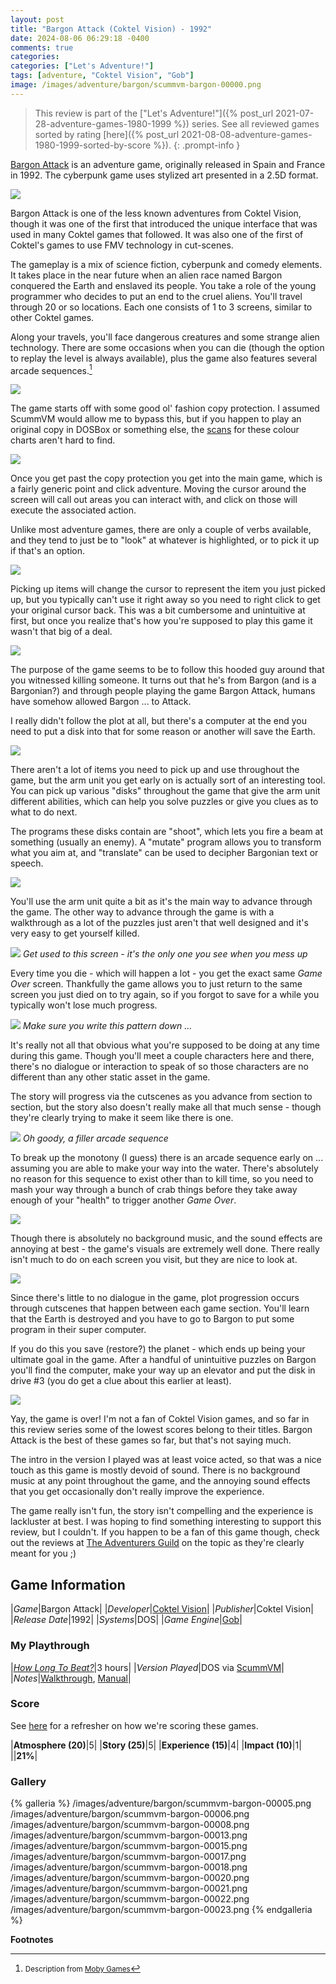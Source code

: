 ```yaml
---
layout: post
title: "Bargon Attack (Coktel Vision) - 1992"
date: 2024-08-06 06:29:18 -0400
comments: true
categories:
categories: ["Let's Adventure!"]
tags: [adventure, "Coktel Vision", "Gob"]
image: /images/adventure/bargon/scummvm-bargon-00000.png
---
```

> This review is part of the ["Let's Adventure!"]({% post_url 2021-07-28-adventure-games-1980-1999 %}) series. See all reviewed games sorted by rating [here]({% post_url 2021-08-08-adventure-games-1980-1999-sorted-by-score %}).
{: .prompt-info }

[Bargon Attack](https://en.wikipedia.org/wiki/Bargon_Attack) is an adventure game, originally released in Spain and France in 1992. The cyberpunk game uses stylized art presented in a 2.5D format.

![](/images/adventure/bargon/scummvm-bargon-00001.png)

Bargon Attack is one of the less known adventures from Coktel Vision, though it was one of the first that introduced the unique interface that was used in many Coktel games that followed. It was also one of the first of Coktel's games to use FMV technology in cut-scenes.

The gameplay is a mix of science fiction, cyberpunk and comedy elements. It takes place in the near future when an alien race named Bargon conquered the Earth and enslaved its people. You take a role of the young programmer who decides to put an end to the cruel aliens. You'll travel through 20 or so locations. Each one consists of 1 to 3 screens, similar to other Coktel games.

Along your travels, you'll face dangerous creatures and some strange alien technology. There are some occasions when you can die (though the option to replay the level is always available), plus the game also features several arcade sequences.[^1]

![](/images/adventure/bargon/scummvm-bargon-00002.png)

The game starts off with some good ol' fashion copy protection. I assumed ScummVM would allow me to bypass this, but if you happen to play an original copy in DOSBox or something else, the [scans](https://amiga.abime.net/games/view/bargon-attack#scans) for these colour charts aren't hard to find.

![](/images/adventure/bargon/scummvm-bargon-00007.png)

Once you get past the copy protection you get into the main game, which is a fairly generic point and click adventure. Moving the cursor around the screen will call out areas you can interact with, and click on those will execute the associated action.

Unlike most adventure games, there are only a couple of verbs available, and they tend to just be to "look" at whatever is highlighted, or to pick it up if that's an option.

![](/images/adventure/bargon/scummvm-bargon-00003.png)

Picking up items will change the cursor to represent the item you just picked up, but you typically can't use it right away so you need to right click to get your original cursor back. This was a bit cumbersome and unintuitive at first, but once you realize that's how you're supposed to play this game it wasn't that big of a deal.

![](/images/adventure/bargon/scummvm-bargon-00011.png)

The purpose of the game seems to be to follow this hooded guy around that you witnessed killing someone. It turns out that he's from Bargon (and is a Bargonian?) and through people playing the game Bargon Attack, humans have somehow allowed Bargon ... to Attack.

I really didn't follow the plot at all, but there's a computer at the end you need to put a disk into that for some reason or another will save the Earth.

![](/images/adventure/bargon/scummvm-bargon-00012.png)

There aren't a lot of items you need to pick up and use throughout the game, but the arm unit you get early on is actually sort of an interesting tool. You can pick up various "disks" throughout the game that give the arm unit different abilities, which can help you solve puzzles or give you clues as to what to do next.

The programs these disks contain are "shoot", which lets you fire a beam at something (usually an enemy). A "mutate" program allows you to transform what you aim at, and "translate" can be used to decipher Bargonian text or speech.

![](/images/adventure/bargon/scummvm-bargon-00016.png)

You'll use the arm unit quite a bit as it's the main way to advance through the game. The other way to advance through the game is with a walkthrough as a lot of the puzzles just aren't that well designed and it's very easy to get yourself killed.

![](/images/adventure/bargon/scummvm-bargon-00009.png)
_Get used to this screen - it's the only one you see when you mess up_

Every time you die - which will happen a lot - you get the exact same _Game Over_ screen. Thankfully the game allows you to just return to the same screen you just died on to try again, so if you forgot to save for a while you typically won't lose much progress.

![](/images/adventure/bargon/scummvm-bargon-00004.png)
_Make sure you write this pattern down ..._

It's really not all that obvious what you're supposed to be doing at any time during this game. Though you'll meet a couple characters here and there, there's no dialogue or interaction to speak of so those characters are no different than any other static asset in the game.

The story will progress via the cutscenes as you advance from section to section, but the story also doesn't really make all that much sense - though they're clearly trying to make it seem like there is one.

![](/images/adventure/bargon/scummvm-bargon-00010.png)
_Oh goody, a filler arcade sequence_

To break up the monotony (I guess) there is an arcade sequence early on ... assuming you are able to make your way into the water. There's absolutely no reason for this sequence to exist other than to kill time, so you need to mash your way through a bunch of crab things before they take away enough of your "health" to trigger another _Game Over_.

![](/images/adventure/bargon/scummvm-bargon-00014.png)

Though there is absolutely no background music, and the sound effects are annoying at best - the game's visuals are extremely well done. There really isn't much to do on each screen you visit, but they are nice to look at.

![](/images/adventure/bargon/scummvm-bargon-00019.png)

Since there's little to no dialogue in the game, plot progression occurs through cutscenes that happen between each game section. You'll learn that the Earth is destroyed and you have to go to Bargon to put some program in their super computer.

If you do this you save (restore?) the planet - which ends up being your ultimate goal in the game. After a handful of unintuitive puzzles on Bargon you'll find the computer, make your way up an elevator and put the disk in drive #3 (you do get a clue about this earlier at least).

![](/images/adventure/bargon/scummvm-bargon-00024.png)

Yay, the game is over! I'm not a fan of Coktel Vision games, and so far in this review series some of the lowest scores belong to their titles. Bargon Attack is the best of these games so far, but that's not saying much.

The intro in the version I played was at least voice acted, so that was a nice touch as this game is mostly devoid of sound. There is no background music at any point throughout the game, and the annoying sound effects that you get occasionally don't really improve the experience.

The game really isn't fun, the story isn't compelling and the experience is lackluster at best. I was hoping to find something interesting to support this review, but I couldn't. If you happen to be a fan of this game though, check out the reviews at [The Adventurers Guild](https://advgamer.blogspot.com/search/label/Bargon%20Attack) on the topic as they're clearly meant for you ;)

## Game Information

|*Game*|Bargon Attack|
|*Developer*|[Coktel Vision](https://en.wikipedia.org/wiki/Coktel_Vision)|
|*Publisher*|Coktel Vision|
|*Release Date*|1992|
|*Systems*|DOS|
|*Game Engine*|[Gob](https://wiki.scummvm.org/index.php?title=Gob)|

### My Playthrough

|[*How Long To Beat?*](https://howlongtobeat.com/game/16676)|3 hours|
|*Version Played*|DOS via [ScummVM](https://www.scummvm.org/)|
|*Notes*|[Walkthrough](https://www.walkthroughking.com/text/bargonattack.aspx), [Manual](https://amiga.abime.net/manual/0001-0100/42_manual0.pdf?v=85)|

### Score

See [here](https://www.alexbevi.com/blog/2021/07/28/adventure-games-1980-1999/#scoring) for a refresher on how we're scoring these games.

|**Atmosphere (20)**|5|
|**Story (25)**|5|
|**Experience (15)**|4|
|**Impact (10)**|1|
||**21%**|

### Gallery

{% galleria %}
/images/adventure/bargon/scummvm-bargon-00005.png
/images/adventure/bargon/scummvm-bargon-00006.png
/images/adventure/bargon/scummvm-bargon-00008.png
/images/adventure/bargon/scummvm-bargon-00013.png
/images/adventure/bargon/scummvm-bargon-00015.png
/images/adventure/bargon/scummvm-bargon-00017.png
/images/adventure/bargon/scummvm-bargon-00018.png
/images/adventure/bargon/scummvm-bargon-00020.png
/images/adventure/bargon/scummvm-bargon-00021.png
/images/adventure/bargon/scummvm-bargon-00022.png
/images/adventure/bargon/scummvm-bargon-00023.png
{% endgalleria %}

**Footnotes**

[^1]: <small>Description from [Moby Games](https://www.mobygames.com/game/13178/bargon-attack/)</small>